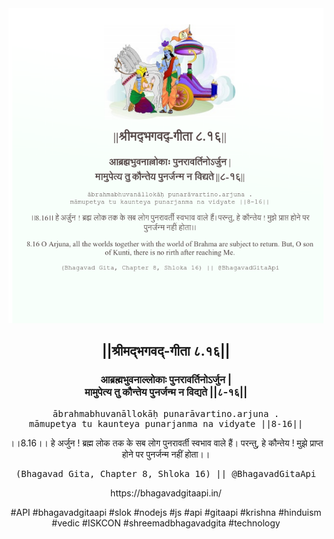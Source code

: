 <img src="../../asset/BG_8_16.png"/>
<center><h2>||श्रीमद्‍भगवद्‍-गीता ८.१६||</h2>
<h3>आब्रह्मभुवनाल्लोकाः पुनरावर्तिनोऽर्जुन |<br/>मामुपेत्य तु कौन्तेय पुनर्जन्म न विद्यते ||८-१६||</h3>
<pre>ābrahmabhuvanāllokāḥ punarāvartino.arjuna .<br/>māmupetya tu kaunteya punarjanma na vidyate ||8-16||</pre>
<p>।।8.16।। हे अर्जुन ! ब्रह्म लोक तक के सब लोग पुनरावर्ती स्वभाव वाले हैं। परन्तु, हे कौन्तेय ! मुझे प्राप्त होने पर पुनर्जन्म नहीं होता।।</p>
<pre>(Bhagavad Gita, Chapter 8, Shloka 16) || @BhagavadGitaApi</pre><p>https://bhagavadgitaapi.in/</p><p>#API #bhagavadgitaapi #slok #nodejs #js #api #gitaapi #krishna #hinduism #vedic #ISKCON #shreemadbhagavadgita #technology</p></center>